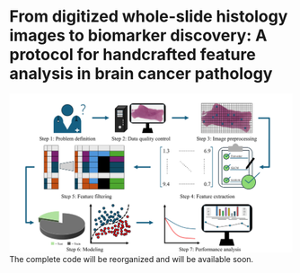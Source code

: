 # From digitized whole-slide histology images to biomarker discovery: A protocol for handcrafted feature analysis in brain cancer pathology
![image](https://github.com/XuanjunLu/PHBCP/blob/main/Figure1.jpg)
The complete code will be reorganized and will be available soon.
